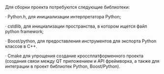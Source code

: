 Для сборки проекта потребуются следующие библиотеки:

· Python.h,
для инициализации интерпретатора Python;

· cstdlib,
для инициализации пространства, в котором ищется файл python framework;

· Boost/python,
для предоставления инструментов для экспорта Python классов в C++.

· Cmake
для упрощения создание кроссплатформенного проекта (создания связи между QT приложением и API фреймворка, а также для интеграции в проект библиотек Python, Boost/Python).
